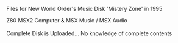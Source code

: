Files for New World Order's Music Disk 'Mistery Zone' in 1995<br>

Z80 MSX2 Computer & MSX Music / MSX Audio<br>
<br>
Complete Disk is Uploaded... No knowledge of complete contents <br>

